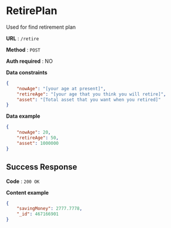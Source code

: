 # RetirePlan

Used for find retirement plan

**URL** : `/retire`

**Method** : `POST`

**Auth required** : NO

**Data constraints**

```json
{
    "nowAge": "[your age at present]",
    "retireAge": "[your age that you think you will retire]",
    "asset": "[Total asset that you want when you retired]"
}
```

**Data example**

```json
{
    "nowAge": 20,
    "retireAge": 50,
    "asset": 1000000
}
```

## Success Response

**Code** : `200 OK`

**Content example**

```json
{
    "savingMoney": 2777.7778,
    "_id": 467166901
}
```
